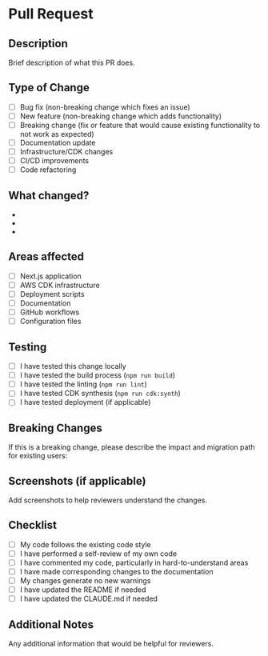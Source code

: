 # Pull Request

## Description

Brief description of what this PR does.

## Type of Change

- [ ] Bug fix (non-breaking change which fixes an issue)
- [ ] New feature (non-breaking change which adds functionality)
- [ ] Breaking change (fix or feature that would cause existing functionality to not work as expected)
- [ ] Documentation update
- [ ] Infrastructure/CDK changes
- [ ] CI/CD improvements
- [ ] Code refactoring

## What changed?

-
-
-

## Areas affected

- [ ] Next.js application
- [ ] AWS CDK infrastructure
- [ ] Deployment scripts
- [ ] Documentation
- [ ] GitHub workflows
- [ ] Configuration files

## Testing

- [ ] I have tested this change locally
- [ ] I have tested the build process (`npm run build`)
- [ ] I have tested the linting (`npm run lint`)
- [ ] I have tested CDK synthesis (`npm run cdk:synth`)
- [ ] I have tested deployment (if applicable)

## Breaking Changes

If this is a breaking change, please describe the impact and migration path for existing users:

## Screenshots (if applicable)

Add screenshots to help reviewers understand the changes.

## Checklist

- [ ] My code follows the existing code style
- [ ] I have performed a self-review of my own code
- [ ] I have commented my code, particularly in hard-to-understand areas
- [ ] I have made corresponding changes to the documentation
- [ ] My changes generate no new warnings
- [ ] I have updated the README if needed
- [ ] I have updated the CLAUDE.md if needed

## Additional Notes

Any additional information that would be helpful for reviewers.
